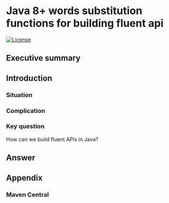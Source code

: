 # Java 8+ words substitution functions for building fluent api

[![License](http://img.shields.io/:license-apache-blue.svg)](http://www.apache.org/licenses/LICENSE-2.0.html)

## Executive summary

## Introduction

### Situation

### Complication

### Key question
How can we build fluent APIs in Java?

## Answer

## Appendix

### Maven Central